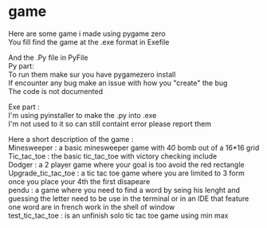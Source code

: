# game

Here are some game i made using pygame zero  
You fill find the game at the .exe format in Exefile   

And the .Py file in PyFile   
Py part:       
  To run them make sur you have pygamezero install   
  If encounter any bug make an issue with how you "create" the bug   
  The code is not documented  

Exe part :   
I'm using pyinstaller to make the .py into .exe    
I'm not used to it so can still containt error please report them

Here a short description of the game :   
  Minesweeper : a basic minesweeper game with 40 bomb out of a 16*16 grid   
  Tic_tac_toe : the basic tic_tac_toe with victory checking include   
  Dodger : a 2 player game where your goal is too avoid the red rectangle   
  Upgrade_tic_tac_toe : a tic tac toe game where you are limited to 3 form once you place your 4th the first disapeare    
  pendu : a game where you need to find a word by seing his lenght and guessing the letter need to be use in the terminal or in an IDE that feature one word are in french work in the shell of window    
  test_tic_tac_toe : is an unfinish solo tic tac toe game using min max  
